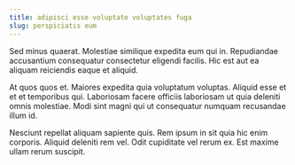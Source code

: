 ```yaml
---
title: adipisci esse voluptate voluptates fuga
slug: perspiciatis eum
---
```


Sed minus quaerat. Molestiae similique expedita eum qui in. Repudiandae accusantium consequatur consectetur eligendi facilis. Hic est aut ea aliquam reiciendis eaque et aliquid.

At quos quos et. Maiores expedita quia voluptatum voluptas. Aliquid esse et et et temporibus qui. Laboriosam facere officiis laboriosam ut quia deleniti omnis molestiae. Modi sint magni qui ut consequatur numquam recusandae illum id.

Nesciunt repellat aliquam sapiente quis. Rem ipsum in sit quia hic enim corporis. Aliquid deleniti rem vel. Odit cupiditate vel rerum ex. Est maxime ullam rerum suscipit.
